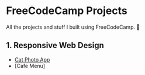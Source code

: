 # FreeCodeCamp Projects
All the projects and stuff I built using FreeCodeCamp. 🤖

## 1. Responsive Web Design
* [Cat Photo App](https://github.com/jonathancazares/free-code-camp/blob/main/Responsive%20Web%20Design/cat-photo-app.html)
* [Cafe Menu]
